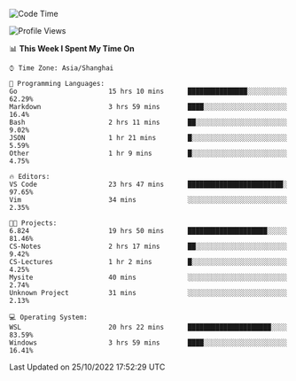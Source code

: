 <!--START_SECTION:waka-->
![Code Time](http://img.shields.io/badge/Code%20Time-258%20hrs%2052%20mins-blue)

![Profile Views](http://img.shields.io/badge/Profile%20Views-7-blue)

📊 **This Week I Spent My Time On** 

```text
⌚︎ Time Zone: Asia/Shanghai

💬 Programming Languages: 
Go                       15 hrs 10 mins      ███████████████░░░░░░░░░░   62.29% 
Markdown                 3 hrs 59 mins       ████░░░░░░░░░░░░░░░░░░░░░   16.4% 
Bash                     2 hrs 11 mins       ██░░░░░░░░░░░░░░░░░░░░░░░   9.02% 
JSON                     1 hr 21 mins        █░░░░░░░░░░░░░░░░░░░░░░░░   5.59% 
Other                    1 hr 9 mins         █░░░░░░░░░░░░░░░░░░░░░░░░   4.75%

🔥 Editors: 
VS Code                  23 hrs 47 mins      ████████████████████████░   97.65% 
Vim                      34 mins             ░░░░░░░░░░░░░░░░░░░░░░░░░   2.35%

🐱‍💻 Projects: 
6.824                    19 hrs 50 mins      ████████████████████░░░░░   81.46% 
CS-Notes                 2 hrs 17 mins       ██░░░░░░░░░░░░░░░░░░░░░░░   9.42% 
CS-Lectures              1 hr 2 mins         █░░░░░░░░░░░░░░░░░░░░░░░░   4.25% 
Mysite                   40 mins             ░░░░░░░░░░░░░░░░░░░░░░░░░   2.74% 
Unknown Project          31 mins             ░░░░░░░░░░░░░░░░░░░░░░░░░   2.13%

💻 Operating System: 
WSL                      20 hrs 22 mins      █████████████████████░░░░   83.59% 
Windows                  3 hrs 59 mins       ████░░░░░░░░░░░░░░░░░░░░░   16.41%

```


 Last Updated on 25/10/2022 17:52:29 UTC
<!--END_SECTION:waka-->
